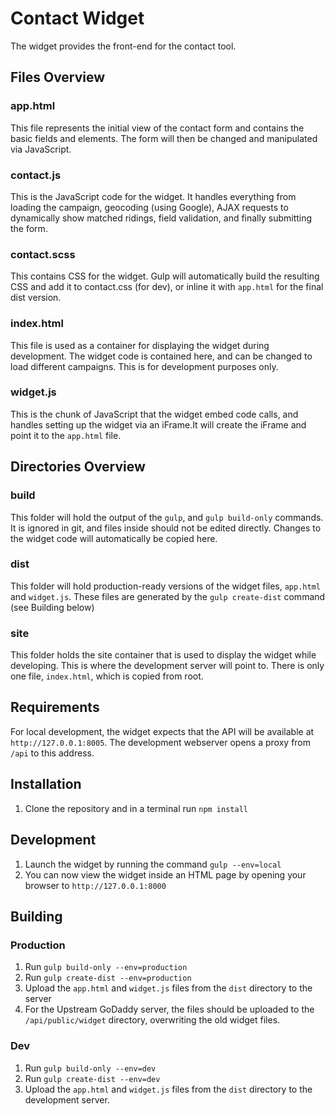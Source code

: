 # Contact Widget

The widget provides the front-end for the contact tool.

## Files Overview

### app.html

This file represents the initial view of the contact form and contains the basic fields and elements. The form will then be changed and manipulated via JavaScript.

### contact.js

This is the JavaScript code for the widget. It handles everything from loading the campaign, geocoding (using Google), AJAX requests to dynamically show matched ridings, field validation, and finally submitting the form.

### contact.scss

This contains CSS for the widget. Gulp will automatically build the resulting CSS and add it to contact.css (for dev), or inline it with `app.html` for the final dist version.

### index.html

This file is used as a container for displaying the widget during development. The widget code is contained here, and can be changed to load different campaigns. This is for development purposes only.

### widget.js

This is the chunk of JavaScript that the widget embed code calls, and handles setting up the widget via an iFrame.It will create the iFrame and point it to the `app.html` file.

## Directories Overview

### build

This folder will hold the output of the `gulp`, and `gulp build-only` commands. It is ignored in git, and files inside should not be edited directly. Changes to the widget code will automatically be copied here.

### dist

This folder will hold production-ready versions of the widget files, `app.html` and `widget.js`. These files are generated by the `gulp create-dist` command (see Building below)

### site

This folder holds the site container that is used to display the widget while developing. This is where the development server will point to. There is only one file, `index.html`, which is copied from root.

## Requirements

For local development, the widget expects that the API will be available at `http://127.0.0.1:8005`. The development webserver opens a proxy from `/api` to this address.

## Installation

1. Clone the repository and in a terminal run `npm install`

## Development

1. Launch the widget by running the command `gulp --env=local`
2. You can now view the widget inside an HTML page by opening your browser to `http://127.0.0.1:8000`

## Building

### Production

1. Run `gulp build-only --env=production`
2. Run `gulp create-dist --env=production`
3. Upload the `app.html` and `widget.js` files from the `dist` directory to the server
  1. For the Upstream GoDaddy server, the files should be uploaded to the `/api/public/widget` directory, overwriting the old widget files.

### Dev

1. Run `gulp build-only --env=dev`
2. Run `gulp create-dist --env=dev`
3. Upload the `app.html` and `widget.js` files from the `dist` directory to the development server.
